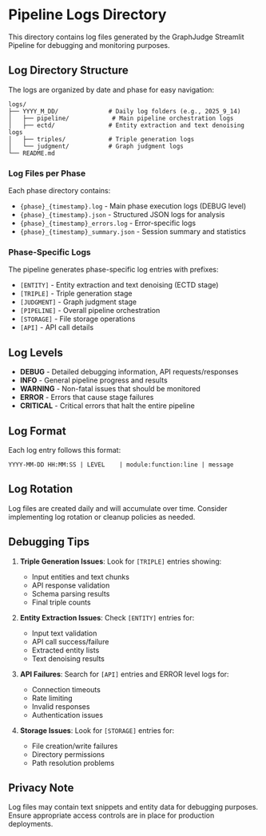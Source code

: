 # Pipeline Logs Directory

This directory contains log files generated by the GraphJudge Streamlit Pipeline for debugging and monitoring purposes.

## Log Directory Structure

The logs are organized by date and phase for easy navigation:

```
logs/
├── YYYY_M_DD/              # Daily log folders (e.g., 2025_9_14)
│   ├── pipeline/            # Main pipeline orchestration logs
│   ├── ectd/               # Entity extraction and text denoising logs
│   ├── triples/            # Triple generation logs
│   └── judgment/           # Graph judgment logs
└── README.md
```

### Log Files per Phase

Each phase directory contains:
- `{phase}_{timestamp}.log` - Main phase execution logs (DEBUG level)
- `{phase}_{timestamp}.json` - Structured JSON logs for analysis
- `{phase}_{timestamp}_errors.log` - Error-specific logs
- `{phase}_{timestamp}_summary.json` - Session summary and statistics

### Phase-Specific Logs

The pipeline generates phase-specific log entries with prefixes:

- `[ENTITY]` - Entity extraction and text denoising (ECTD stage)
- `[TRIPLE]` - Triple generation stage
- `[JUDGMENT]` - Graph judgment stage
- `[PIPELINE]` - Overall pipeline orchestration
- `[STORAGE]` - File storage operations
- `[API]` - API call details

## Log Levels

- **DEBUG** - Detailed debugging information, API requests/responses
- **INFO** - General pipeline progress and results
- **WARNING** - Non-fatal issues that should be monitored
- **ERROR** - Errors that cause stage failures
- **CRITICAL** - Critical errors that halt the entire pipeline

## Log Format

Each log entry follows this format:
```
YYYY-MM-DD HH:MM:SS | LEVEL    | module:function:line | message
```

## Log Rotation

Log files are created daily and will accumulate over time. Consider implementing log rotation or cleanup policies as needed.

## Debugging Tips

1. **Triple Generation Issues**: Look for `[TRIPLE]` entries showing:
   - Input entities and text chunks
   - API response validation
   - Schema parsing results
   - Final triple counts

2. **Entity Extraction Issues**: Check `[ENTITY]` entries for:
   - Input text validation
   - API call success/failure
   - Extracted entity lists
   - Text denoising results

3. **API Failures**: Search for `[API]` entries and ERROR level logs for:
   - Connection timeouts
   - Rate limiting
   - Invalid responses
   - Authentication issues

4. **Storage Issues**: Look for `[STORAGE]` entries for:
   - File creation/write failures
   - Directory permissions
   - Path resolution problems

## Privacy Note

Log files may contain text snippets and entity data for debugging purposes. Ensure appropriate access controls are in place for production deployments.